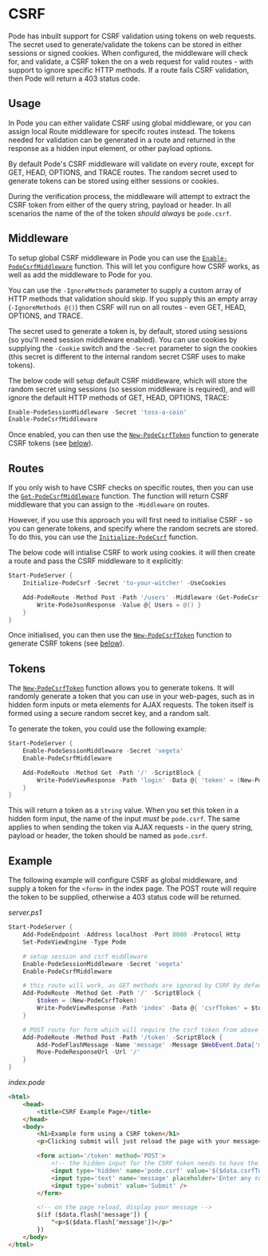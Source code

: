 # CSRF

Pode has inbuilt support for CSRF validation using tokens on web requests. The secret used to generate/validate the tokens can be stored in either sessions or signed cookies. When configured, the middleware will check for, and validate, a CSRF token the on a web request for valid routes - with support to ignore specific HTTP methods. If a route fails CSRF validation, then Pode will return a 403 status code.

## Usage

In Pode you can either validate CSRF using global middleware, or you can assign local Route middleware for specifc routes instead. The tokens needed for validation can be generated in a route and returned in the response as a hidden input element, or other payload options.

By default Pode's CSRF middleware will validate on every route, except for GET, HEAD, OPTIONS, and TRACE routes. The random secret used to generate tokens can be stored using either sessions or cookies.

During the verification process, the middleware will attempt to extract the CSRF token from either of the query string, payload or header. In all scenarios the name of the of the token *should always* be `pode.csrf`.

## Middleware

To setup global CSRF middleware in Pode you can use the [`Enable-PodeCsrfMiddleware`](../../../../Functions/Middleware/Enable-PodeCsrfMiddleware) function. This will let you configure how CSRF works, as well as add the middleware to Pode for you.

You can use the `-IgnoreMethods` parameter to supply a custom array of HTTP methods that validation should skip. If you supply this an empty array (`-IgnoreMethods @()`) then CSRF will run on all routes - even GET, HEAD, OPTIONS, and TRACE.

The secret used to generate a token is, by default, stored using sessions (so you'll need session middleware enabled). You can use cookies by supplying the `-Cookie` switch and the `-Secret` parameter to sign the cookies (this secret is different to the internal random secret CSRF uses to make tokens).

The below code will setup default CSRF middleware, which will store the random secret using sessions (so session middleware is required), and will ignore the default HTTP methods of GET, HEAD, OPTIONS, TRACE:

```powershell
Enable-PodeSessionMiddleware -Secret 'toss-a-coin'
Enable-PodeCsrfMiddleware
```

Once enabled, you can then use the [`New-PodeCsrfToken`](../../../../Functions/Middleware/New-PodeCsrfToken) function to generate CSRF tokens (see [below](#tokens)).

## Routes

If you only wish to have CSRF checks on specific routes, then you can use the [`Get-PodeCsrfMiddleware`](../../../../Functions/Middleware/Get-PodeCsrfMiddleware) function. The function will return CSRF middleware that you can assign to the `-Middleware` on routes.

However, if you use this approach you will first need to initialise CSRF - so you can generate tokens, and specify where the random secrets are stored. To do this, you can use the [`Initialize-PodeCsrf`](../../../../Functions/Middleware/Initialize-PodeCsrf) function.

The below code will intialise CSRF to work using cookies. it will then create a route and pass the CSRF middleware to it explicitly:

```powershell
Start-PodeServer {
    Initialize-PodeCsrf -Secret 'to-your-witcher' -UseCookies

    Add-PodeRoute -Method Post -Path '/users' -Middleware (Get-PodeCsrfMiddleware) -ScriptBlock {
        Write-PodeJsonResponse -Value @{ Users = @() }
    }
}
```

Once initialised, you can then use the [`New-PodeCsrfToken`](../../../../Functions/Middleware/New-PodeCsrfToken) function to generate CSRF tokens (see [below](#tokens)).

## Tokens

The [`New-PodeCsrfToken`](../../../../Functions/Middleware/New-PodeCsrfToken) function allows you to generate tokens. It will randomly generate a token that you can use in your web-pages, such as in hidden form inputs or meta elements for AJAX requests. The token itself is formed using a secure random secret key, and a random salt.

To generate the token, you could use the following example:

```powershell
Start-PodeServer {
    Enable-PodeSessionMiddleware -Secret 'vegeta'
    Enable-PodeCsrfMiddleware

    Add-PodeRoute -Method Get -Path '/' -ScriptBlock {
        Write-PodeViewResponse -Path 'login' -Data @{ 'token' = (New-PodeCsrfToken) }
    }
}
```

This will return a token as a `string` value. When you set this token in a hidden form input, the name of the input *must* be `pode.csrf`. The same applies to when sending the token via AJAX requests - in the query string, payload or header, the token should be named as `pode.csrf`.

## Example

The following example will configure CSRF as global middleware, and supply a token for the `<form>` in the index page. The POST route will require the token to be supplied, otherwise a 403 status code will be returned.

*server.ps1*
```powershell
Start-PodeServer {
    Add-PodeEndpoint -Address localhost -Port 8080 -Protocol Http
    Set-PodeViewEngine -Type Pode

    # setup session and csrf middleware
    Enable-PodeSessionMiddleware -Secret 'vegeta'
    Enable-PodeCsrfMiddleware

    # this route will work, as GET methods are ignored by CSRF by default
    Add-PodeRoute -Method Get -Path '/' -ScriptBlock {
        $token = (New-PodeCsrfToken)
        Write-PodeViewResponse -Path 'index' -Data @{ 'csrfToken' = $token } -FlashMessages
    }

    # POST route for form which will require the csrf token from above
    Add-PodeRoute -Method Post -Path '/token' -ScriptBlock {
        Add-PodeFlashMessage -Name 'message' -Message $WebEvent.Data['message']
        Move-PodeResponseUrl -Url '/'
    }
}
```

*index.pode*
```html
<html>
    <head>
        <title>CSRF Example Page</title>
    </head>
    <body>
        <h1>Example form using a CSRF token</h1>
        <p>Clicking submit will just reload the page with your message</p>

        <form action='/token' method='POST'>
            <!-- the hidden input for the CSRF token needs to have the name 'pode.csrf' -->
            <input type='hidden' name='pode.csrf' value='$($data.csrfToken)' />
            <input type='text' name='message' placeholder='Enter any random text' />
            <input type='submit' value='Submit' />
        </form>

        <!-- on the page reload, display your message -->
        $(if ($data.flash['message']) {
            "<p>$($data.flash['message'])</p>"
        })
    </body>
</html>
```
